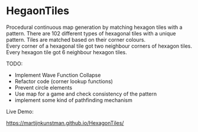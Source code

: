 # HegaonTiles 


Procedural continuous map generation by matching hexagon tiles with a pattern. 
There are 102 different types of hexagonal tiles with a unique pattern. 
Tiles are matched based on their corner colours.  
Every corner of a hexagonal tile got two neighbour corners of hexagon tiles.
Every hexagon tile got 6 neighbour hexagon tiles. 

TODO:  

- Implement Wave Function Collapse 
- Refactor code (corner lookup functions) 
- Prevent circle elements 
- Use map for a game and check consistency of the pattern 
- implement some kind of pathfinding mechanism   

Live Demo: 

https://martijnkunstman.github.io/HexagonTiles/